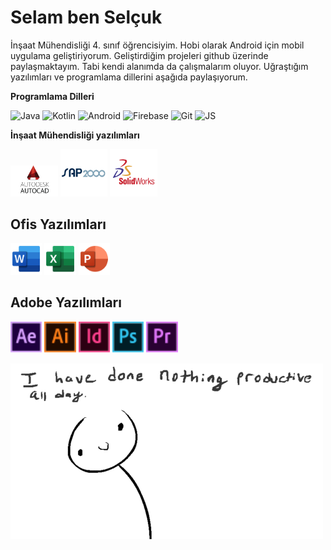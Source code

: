 # Selam ben Selçuk
İnşaat Mühendisliği 4. sınıf öğrencisiyim. Hobi olarak Android için mobil uygulama geliştiriyorum. Geliştirdiğim projeleri github üzerinde paylaşmaktayım. Tabi kendi alanımda da çalışmalarım oluyor. Uğraştığım yazılımları ve programlama dillerini aşağıda paylaşıyorum.

**Programlama Dilleri**
<p>
<img title="Java" alt="Java" width="15%" src="https://www.vectorlogo.zone/logos/java/java-ar21.svg" />
<img title="Kotlin" alt="Kotlin" width="15%" src="https://www.vectorlogo.zone/logos/kotlinlang/kotlinlang-ar21.svg" />
<img title="Android" alt="Android" width="15%" src="https://www.vectorlogo.zone/logos/android/android-ar21.svg" />
<img title="Firebase" alt="Firebase" width="15%" src="https://www.vectorlogo.zone/logos/firebase/firebase-ar21.svg" />
<img title="Git" alt="Git" width="15%" src="https://www.vectorlogo.zone/logos/git-scm/git-scm-ar21.svg" />
<img alt="JS" title="JavaScript" width="15%" src="https://www.vectorlogo.zone/logos/javascript/javascript-ar21.svg">
</p>

**İnşaat Mühendisliği yazılımları**
<p>
<img width="15%" src="https://raw.githubusercontent.com/55selcukozdemir/55selcukozdemir/main/src/autocad.png" />
<img width="15%" src="https://raw.githubusercontent.com/55selcukozdemir/55selcukozdemir/main/src/sap2000-vector-logo.svg">
<img width="15%" src="https://raw.githubusercontent.com/55selcukozdemir/55selcukozdemir/main/src/solidworks.svg">
</p>

## Ofis Yazılımları
<p>
<img width="10%" src="https://raw.githubusercontent.com/55selcukozdemir/55selcukozdemir/main/src/word.svg" />
<img width="10%" src="https://raw.githubusercontent.com/55selcukozdemir/55selcukozdemir/main/src/excel.svg">
<img width="10%" src="https://raw.githubusercontent.com/55selcukozdemir/55selcukozdemir/main/src/powerpoint.svg">
</p>

## Adobe Yazılımları
<p>
<img width="10%" src="https://raw.githubusercontent.com/55selcukozdemir/55selcukozdemir/main/src/aftereffects.svg" />
<img width="10%" src="https://raw.githubusercontent.com/55selcukozdemir/55selcukozdemir/main/src/illustrator.svg">
<img width="10%" src="https://raw.githubusercontent.com/55selcukozdemir/55selcukozdemir/main/src/indesign.svg">
<img width="10%" src="https://raw.githubusercontent.com/55selcukozdemir/55selcukozdemir/main/src/photoshop.svg">
<img width="10%" src="https://raw.githubusercontent.com/55selcukozdemir/55selcukozdemir/main/src/premierepro.svg">
</p>


<img align="center" src="https://raw.githubusercontent.com/55selcukozdemir/55selcukozdemir/main/src/allday.gif">

